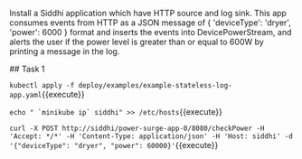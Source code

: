 Install a Siddhi application which have HTTP source and log sink. This app consumes events from HTTP as a JSON message of { 'deviceType': 'dryer', 'power': 6000 } format and inserts the events into DevicePowerStream, and alerts the user if the power level is greater than or equal to 600W by printing a message in the log.

## Task 1

`kubectl apply -f deploy/examples/example-stateless-log-app.yaml`{{execute}}

``` echo " `minikube ip` siddhi" >> /etc/hosts ```{{execute}}

`curl -X POST http://siddhi/power-surge-app-0/8080/checkPower -H 'Accept: */*' -H 'Content-Type: application/json' -H 'Host: siddhi' -d '{"deviceType": "dryer", "power": 60000}'`{{execute}}
